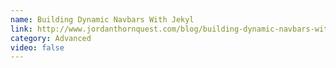 ```yaml
---
name: Building Dynamic Navbars With Jekyl
link: http://www.jordanthornquest.com/blog/building-dynamic-navbars-with-jekyll/
category: Advanced
video: false
---
```

